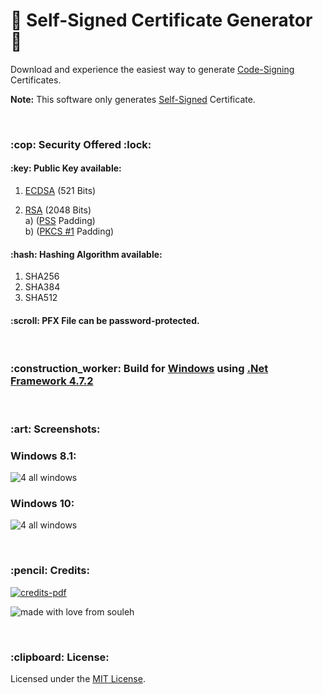 # :rocket: Self-Signed Certificate Generator :microscope:

Download and experience the easiest way to generate <a href="https://en.wikipedia.org/wiki/Code_signing">Code-Signing</a> Certificates. 

<strong>Note:</strong> This software only generates <a href="https://en.wikipedia.org/wiki/Self-signed_certificate">Self-Signed</a> Certificate.

<br/>
<h3>:cop: Security Offered :lock:</h3>

<h4>:key: Public Key available:</h4>

1) <a href="https://en.wikipedia.org/wiki/Elliptic-curve_cryptography">ECDSA</a> (521 Bits)

2) <a href="https://en.wikipedia.org/wiki/RSA_(cryptosystem)">RSA</a> (2048 Bits)<br/>
a) (<a href="https://en.wikipedia.org/wiki/Probabilistic_signature_scheme">PSS</a> Padding)<br/>
b) (<a href="https://en.wikipedia.org/wiki/PKCS_1">PKCS #1</a> Padding)

<h4>:hash: Hashing Algorithm available:</h4>

1) SHA256
2) SHA384
3) SHA512

<h4>:scroll: PFX File can be password-protected.</h4>
<br/>
<h3>:construction_worker: Build for <a href="https://www.microsoft.com/en-in/windows">Windows</a> using <a href="https://dotnet.microsoft.com/download/thank-you/net472">.Net Framework 4.7.2</a></h3>

<br/>
<h3>:art: Screenshots: </h3>

<h3>Windows 8.1:</h3>

![4 all windows](https://user-images.githubusercontent.com/39525716/51770830-098c6c80-210d-11e9-880d-210e88dd4f8d.png)

<h3>Windows 10:</h3>

![4 all windows](https://user-images.githubusercontent.com/39525716/51770860-2628a480-210d-11e9-9abf-40ce33876ee8.png)

<br/>
<h3>:pencil: Credits:</h3>

<a href="https://github.com/soulehshaikh99/self-signed-certificate-generator/blob/master/Credits.pdf">![credits-pdf](https://user-images.githubusercontent.com/39525716/51500353-a8eeee00-1df3-11e9-81f4-9b6821f617ff.png)</a>

![made with love from souleh](https://user-images.githubusercontent.com/39525716/51479571-a3be7e80-1db4-11e9-95ef-2f6ac0b43a3e.gif)

<br/>
<h3>:clipboard: License:</h3>
Licensed under the <a href="https://github.com/soulehshaikh99/self-signed-certificate-generator/blob/master/LICENSE">MIT License</a>.
